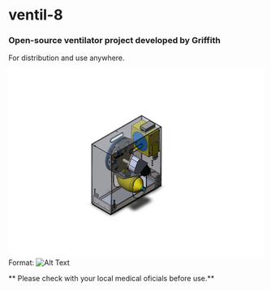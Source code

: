 # ventil-8

### Open-source ventilator project developed by Griffith 

For distribution and use anywhere. 

![GitHub Logo](/images/cad1.PNG)
Format: ![Alt Text](url)


** Please check with your local medical oficials before use.**
